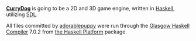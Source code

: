 **[CurryDog][1]** is going to be a 2D and 3D game engine, written in [Haskell][2], utilizing [SDL][3].

All files committed by [adorablepuppy][4] were run through the [Glasgow Haskell Compiler][5] 7.0.2 from [the Haskell Platform][6] package.

  [1]: https://github.com/adorablepuppy/CurryDog "CurryDog on GitHub"
  [2]: http://www.haskell.org/haskellwiki/Haskell "Haskell.org"
  [3]: http://hackage.haskell.org/package/SDL "Hackage link to SDL"
  [4]: https://github.com/adorablepuppy "adorablepuppy on GitHub"
  [5]: http://www.haskell.org/ghc/ "The Glasgow Haskell Compiler"
  [6]: http://hackage.haskell.org/platform/ "The Haskell Platform"